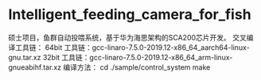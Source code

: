 # Intelligent_feeding_camera_for_fish
硕士项目，鱼群自动投喂系统，基于华为海思架构的SCA200芯片开发。
交叉编译工具链：
64bit 工具链：gcc-linaro-7.5.0-2019.12-x86_64_aarch64-linux-gnu.tar.xz
32bit 工具链：gcc-linaro-7.5.0-2019.12-x86_64_arm-linux-gnueabihf.tar.xz
编译方法：
cd ./sample/control_system
make
